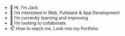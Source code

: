 - 👋 Hi, I’m Jack
- 👀 I’m interested in Web, Fullstack & App Development
- 🌱 I’m currently learning and improving
- 💞️ I’m looking to collaborate.
- 📫 How to reach me, Look into my Portfolio

<!---
CarryPotterVI/CarryPotterVI is a ✨ special ✨ repository because its `README.md` (this file) appears on your GitHub profile.
You can click the Preview link to take a look at your changes.
--->
